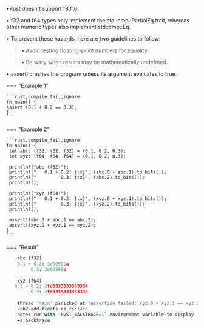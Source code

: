
•Rust doesn't support f8,f16.
 
• f32 and f64 types only implement the std::cmp::PartialEq trait, whereas other numeric types also implement std::cmp::Eq.

• To prevent these hazards, here are two guidelines to follow:

> • Avoid testing floating-point numbers for equality.

> • Be wary when results may be mathematically undefined.

• assert! crashes the program unless its argument evaluates to true.

=== "Example 1"

    ```rust,compile_fail,ignore
    fn main() {
    assert!(0.1 + 0.2 == 0.3);
    }
    ```

=== "Example 2"

    ```rust,compile_fail,ignore
    fn main() {
     let abc: (f32, f32, f32) = (0.1, 0.2, 0.3);
     let xyz: (f64, f64, f64) = (0.1, 0.2, 0.3);
 
     println!("abc (f32)");
     println!("   0.1 + 0.2: {:x}", (abc.0 + abc.1).to_bits());
     println!("         0.3: {:x}", (abc.2).to_bits());
     println!();
 
     println!("xyz (f64)");
     println!("   0.1 + 0.2: {:x}", (xyz.0 + xyz.1).to_bits());
     println!("         0.3: {:x}", (xyz.2).to_bits());
     println!();
 
     assert!(abc.0 + abc.1 == abc.2);
     assert!(xyz.0 + xyz.1 == xyz.2);
    }
    ```

=== "Result"

```py hl_lines="6 7"
    abc (f32)
    0.1 + 0.2: 3e99999a
         0.3: 3e99999a
 
    xyz (f64)
   0.1 + 0.2: 3fd3333333333334
         0.3: 3fd3333333333333
 
    thread 'main' panicked at 'assertion failed: xyz.0 + xyz.1 == xyz.2',
    ➥ch2-add-floats.rs.rs:14:5
    note: run with `RUST_BACKTRACE=1` environment variable to display
    ➥a backtrace
```
